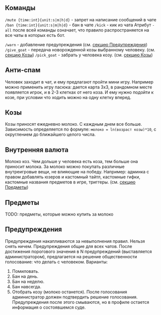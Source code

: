 ## Команды
`/mute {time:int}{unit:s|m|h|d}` - запрет на написание сообщений в чате
`/ban {time:int}{unit:s|m|h|d}` - бан в чате
`/kick` - кик из чата
Атрибут `-all` после всей команды означает, что правило распространяется на все чаты в которых есть бот. 

`/warn` - добавление предупреждения (см. [секцию Предупреждения](#Предупреждения))
`/give_goat` - передача новорожденной козы выбранному человеку. (см. [секцию Козы](#Козы))
`/pick_goat` - забрать у человека козу. (см. [секцию Козы](#Козы))

## Анти-спам
Человек заходит в чат, и ему предлагают пройти мини игру. Например можно применить игру пасюка:
дается карта 3x3, в рандомном месте появляется игрок, и в 2-3 клетках от него коза. И ему нужно подойти к козе,
при условии что ходить можно на одну клетку вперед.

## Козы
Козы приносят ежедневно молоко. С каждным днем все больше. Зависимость определяется по формуле:
`молоко = ln(возраст козы)*10`, с округлением до ближайшего целого числа.

## Внутренняя валюта
Молоко коз. Чем дольше у человека есть коза, тем больше она приносит молока. За молоко можно покупать различные
внутреигровые вещи, не влияющие на победу. Например: админка с правом добавлять юзеров и кастомный тайтл, кастомные
гифки, кастомные названия предметов в игре, триггеры. (см. [секцию Предметы](#Предметы))

## Предметы
TODO: предметы, которые можно купить за молоко

## Предупреждения
Предупреждения накапливаются за невыполнения правил. Нельзя снять ничем. Предупреждения общие для всех чатов.
После достижения порогового значения в N предупреждений (выставляется администратором), предлагается на решение
общественности голосование: что делать с человеком. Варианты:
1. Помиловать.
2. Бан на день.
3. Бан на неделю.
4. Бан навсегда.
5. Отобрать козу (молоко останется).
После голосования администратор должен подтвердить решение голосования. Предупреждения после этого смываются,
но в профиле остается информация о состоявшемся суде.
